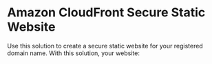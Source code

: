 # Amazon CloudFront Secure Static Website

Use this solution to create a secure static website for your registered domain name. With this solution, your website:
